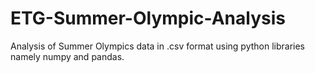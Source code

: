 # ETG-Summer-Olympic-Analysis
Analysis of Summer Olympics data in .csv format using python libraries namely numpy and pandas.
